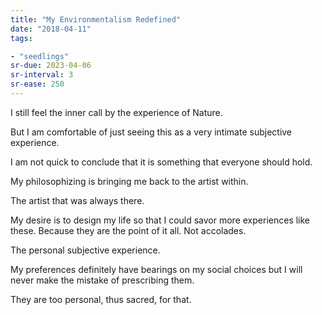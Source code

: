 ```yaml
---
title: "My Environmentalism Redefined"
date: "2018-04-11"
tags:

- "seedlings"
sr-due: 2023-04-06
sr-interval: 3
sr-ease: 250
---
```


I still feel the inner call by the experience of Nature.

But I am comfortable of just seeing this as a very intimate subjective experience.

I am not quick to conclude that it is something that everyone should hold.

My philosophizing is bringing me back to the artist within.

The artist that was always there.

My desire is to design my life so that I could savor more experiences like these. Because they are the point of it all. Not accolades.

The personal subjective experience.

My preferences definitely have bearings on my social choices but I will never make the mistake of prescribing them.

They are too personal, thus sacred, for that.
